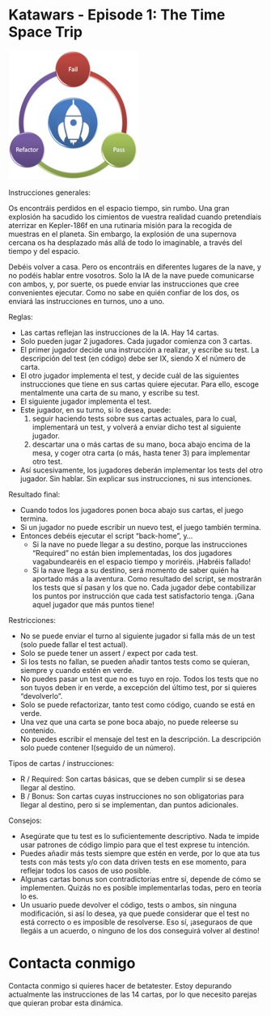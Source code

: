 # Katawars - Episode 1: The Time Space Trip

![Katawars TDD Logo](./img/katawars-logo.png)

Instrucciones generales:

Os encontráis perdidos en el espacio tiempo, sin rumbo. Una gran explosión ha sacudido los cimientos de vuestra realidad cuando pretendíais aterrizar en Kepler-186f en una rutinaria misión para la recogida de muestras en el planeta. Sin embargo, la explosión de una supernova cercana os ha desplazado más allá de todo lo imaginable, a través del tiempo y del espacio.

Debéis volver a casa. Pero os encontráis en diferentes lugares de la nave, y no podéis hablar entre vosotros. Solo la IA de la nave puede comunicarse con ambos, y, por suerte, os puede enviar las instrucciones que cree convenientes ejecutar. Como no sabe en quién confiar de los dos, os enviará las instrucciones en turnos, uno a uno.

Reglas:
- Las cartas reflejan las instrucciones de la IA. Hay 14 cartas.
- Solo pueden jugar 2 jugadores. Cada jugador comienza con 3 cartas. 
- El primer jugador decide una instrucción a realizar, y escribe su test. La descripción del test (en código) debe ser IX, siendo X el número de carta. 
- El otro jugador implementa el test, y decide cuál de las siguientes instrucciones que tiene en sus cartas quiere ejecutar. Para ello, escoge mentalmente una carta de su mano, y escribe su test.
- El siguiente jugador implementa el test.
- Este jugador, en su turno, si lo desea, puede:
  1) seguir haciendo tests sobre sus cartas actuales, para lo cual, implementará un test, y volverá a enviar dicho test al siguiente jugador.
  2) descartar una o más cartas de su mano, boca abajo encima de la mesa, y coger otra carta (o más, hasta tener 3) para implementar otro test.
- Así sucesivamente, los jugadores deberán implementar los tests del otro jugador. Sin hablar. Sin explicar sus instrucciones, ni sus intenciones.

Resultado final:
- Cuando todos los jugadores ponen boca abajo sus cartas, el juego termina.
- Si un jugador no puede escribir un nuevo test, el juego también termina.
- Entonces debéis ejecutar el script “back-home”, y…
  - Si la nave no puede llegar a su destino, porque las instrucciones “Required” no están bien implementadas, los dos jugadores vagabundearéis en el espacio tiempo y moriréis. ¡Habréis fallado!
  - Si la nave llega a su destino, será momento de saber quién ha aportado más a la aventura. Como resultado del script, se mostrarán los tests que sí pasan y los que no. Cada jugador debe contabilizar los puntos por instrucción que cada test satisfactorio tenga. ¡Gana aquel jugador que más puntos tiene! 

Restricciones:
- No se puede enviar el turno al siguiente jugador si falla más de un test (solo puede fallar el test actual).
- Solo se puede tener un assert / expect por cada test.
- Si los tests no fallan, se pueden añadir tantos tests como se quieran, siempre y cuando estén en verde.
- No puedes pasar un test que no es tuyo en rojo. Todos los tests que no son tuyos deben ir en verde, a excepción del último test, por si quieres “devolverlo”.
- Solo se puede refactorizar, tanto test como código, cuando se está en verde.
- Una vez que una carta se pone boca abajo, no puede releerse su contenido.
- No puedes escribir el mensaje del test en la descripción. La descripción solo puede contener I(seguido de un número). 

Tipos de cartas / instrucciones:
- R / Required: Son cartas básicas, que se deben cumplir si se desea llegar al destino.
- B / Bonus: Son cartas cuyas instrucciones no son obligatorias para llegar al destino, pero si se implementan, dan puntos adicionales. 

Consejos:
- Asegúrate que tu test es lo suficientemente descriptivo. Nada te impide usar patrones de código limpio para que el test exprese tu intención.
- Puedes añadir más tests siempre que estén en verde, por lo que ata tus tests con más tests y/o con data driven tests en ese momento, para reflejar todos los casos de uso posible.
- Algunas cartas bonus son contradictorias entre sí, depende de cómo se implementen. Quizás no es posible implementarlas todas, pero en teoría lo es.
- Un usuario puede devolver el código, tests o ambos, sin ninguna modificación, si así lo desea, ya que puede considerar que el test no está correcto o es imposible de resolverse. Eso sí, ¡aseguraos de que llegáis a un acuerdo, o ninguno de los dos conseguirá volver al destino!

# Contacta conmigo

Contacta conmigo si quieres hacer de betatester. Estoy depurando actualmente las instrucciones de las 14 cartas, por lo que necesito parejas que quieran probar esta dinámica.
